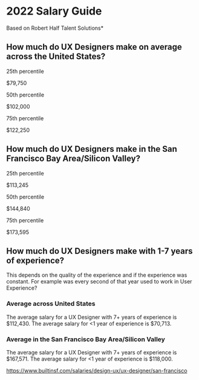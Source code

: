 # 2022 Salary Guide

Based on Robert Half Talent Solutions*

## How much do UX Designers make on average across the United States?

25th percentile

$79,750

50th percentile

$102,000

75th percentile

$122,250

## How much do UX Designers make in the San Francisco Bay Area/Silicon Valley?

25th percentile

$113,245

50th percentile

$144,840

75th percentile

$173,595

## How much do UX Designers make with 1-7 years of experience?

This depends on the quality of the experience and if the experience was constant. For example was every second of that year used to work in User Experience?

### Average across United States

The average salary for a UX Designer with 7+ years of experience is $112,430. The average salary for <1 year of experience is $70,713.

### Average in the San Francisco Bay Area/Silicon Valley

The average salary for a UX Designer with 7+ years of experience is $167,571. The average salary for <1 year of experience is $118,000.

https://www.builtinsf.com/salaries/design-ux/ux-designer/san-francisco